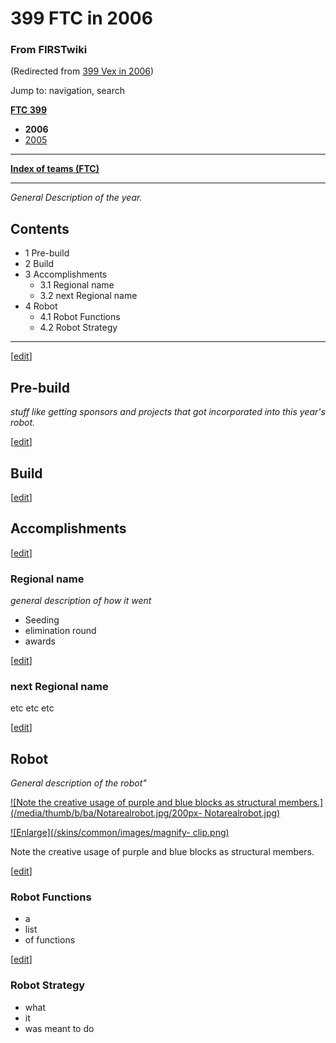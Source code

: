 # 399 FTC in 2006

### From FIRSTwiki

(Redirected from [399 Vex in
2006](/index.php?title=399_Vex_in_2006&redirect=no "399 Vex in 2006" ))

Jump to: navigation, search

**[FTC 399](/index.php/399_FTC "399 FTC" )**

  * **2006**
  * [2005](/index.php?title=399_FTC_in_2005&action=edit "399 FTC in 2005" )

* * *

**[Index of teams (FTC)](/index.php/Index_of_teams_%28FTC%29 "Index of teams \(FTC\)" )**  
  
---  
  
_General Description of the year._

## Contents

  * 1 Pre-build
  * 2 Build
  * 3 Accomplishments
    * 3.1 Regional name
    * 3.2 next Regional name
  * 4 Robot
    * 4.1 Robot Functions
    * 4.2 Robot Strategy  
---  
  
[[edit](/index.php?title=399_FTC_in_2006&action=edit&section=1 "Edit section:
Pre-build" )]

## Pre-build

_stuff like getting sponsors and projects that got incorporated into this
year's robot._

[[edit](/index.php?title=399_FTC_in_2006&action=edit&section=2 "Edit section:
Build" )]

## Build

[[edit](/index.php?title=399_FTC_in_2006&action=edit&section=3 "Edit section:
Accomplishments" )]

## Accomplishments

[[edit](/index.php?title=399_FTC_in_2006&action=edit&section=4 "Edit section:
Regional name" )]

### Regional name

_general description of how it went_

  * Seeding 
  * elimination round 
  * awards 

[[edit](/index.php?title=399_FTC_in_2006&action=edit&section=5 "Edit section:
next Regional name" )]

### next Regional name

etc etc etc

[[edit](/index.php?title=399_FTC_in_2006&action=edit&section=6 "Edit section:
Robot" )]

## Robot

_General description of the robot"_

[![Note the creative usage of purple and blue blocks as structural
members.](/media/thumb/b/ba/Notarealrobot.jpg/200px-
Notarealrobot.jpg)](/index.php/Image:Notarealrobot.jpg "Note the creative
usage of purple and blue blocks as structural members." )

[![Enlarge](/skins/common/images/magnify-
clip.png)](/index.php/Image:Notarealrobot.jpg "Enlarge" )

Note the creative usage of purple and blue blocks as structural members.

[[edit](/index.php?title=399_FTC_in_2006&action=edit&section=7 "Edit section:
Robot Functions" )]

### Robot Functions

  * a 
  * list 
  * of functions 

[[edit](/index.php?title=399_FTC_in_2006&action=edit&section=8 "Edit section:
Robot Strategy" )]

### Robot Strategy

  * what 
  * it 
  * was meant to do 

